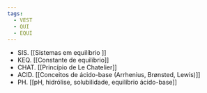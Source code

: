 ```yaml
---
tags:
  - VEST
  - QUI
  - EQUI
---
```

- SIS. [[Sistemas em equilíbrio ]]
- KEQ. [[Constante de equilíbrio]]
- CHAT. [[Princípio de Le Chatelier]]
- ACID. [[Conceitos de ácido-base (Arrhenius, Brønsted, Lewis)]]
- PH. [[pH, hidrólise, solubilidade, equilíbrio ácido-base]]